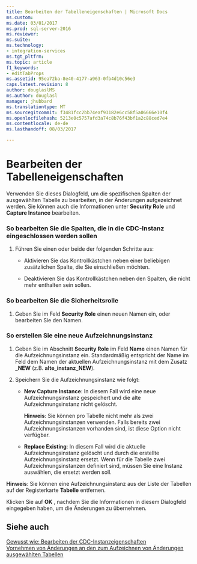```yaml
---
title: Bearbeiten der Tabelleneigenschaften | Microsoft Docs
ms.custom: 
ms.date: 03/01/2017
ms.prod: sql-server-2016
ms.reviewer: 
ms.suite: 
ms.technology:
- integration-services
ms.tgt_pltfrm: 
ms.topic: article
f1_keywords:
- editTabProps
ms.assetid: 95ea72ba-8e40-4177-a963-0fb4d10c56e3
caps.latest.revision: 8
author: douglaslMS
ms.author: douglasl
manager: jhubbard
ms.translationtype: MT
ms.sourcegitcommit: f3481fcc2bb74eaf93182e6cc58f5a06666e10f4
ms.openlocfilehash: 5213e0c5757afd3a74c8b76f43bf1a2c88ced7e4
ms.contentlocale: de-de
ms.lasthandoff: 08/03/2017

---
```

# <a name="edit-the-table-properties"></a>Bearbeiten der Tabelleneigenschaften
  Verwenden Sie dieses Dialogfeld, um die spezifischen Spalten der ausgewählten Tabelle zu bearbeiten, in der Änderungen aufgezeichnet werden. Sie können auch die Informationen unter **Security Role** und **Capture Instance** bearbeiten.  
  
### <a name="to-edit-the-columns-to-include-in-the-cdc-instance"></a>So bearbeiten Sie die Spalten, die in die CDC-Instanz eingeschlossen werden sollen  
  
1.  Führen Sie einen oder beide der folgenden Schritte aus:  
  
    -   Aktivieren Sie das Kontrollkästchen neben einer beliebigen zusätzlichen Spalte, die Sie einschließen möchten.  
  
    -   Deaktivieren Sie das Kontrollkästchen neben den Spalten, die nicht mehr enthalten sein sollen.  
  
### <a name="to-edit-the-security-role"></a>So bearbeiten Sie die Sicherheitsrolle  
  
1.  Geben Sie im Feld **Security Role** einen neuen Namen ein, oder bearbeiten Sie den Namen.  
  
### <a name="to-create-a-new-capture-instance"></a>So erstellen Sie eine neue Aufzeichnungsinstanz  
  
1.  Geben Sie im Abschnitt **Security Role** im Feld **Name** einen Namen für die Aufzeichnungsinstanz ein. Standardmäßig entspricht der Name im Feld dem Namen der aktuellen Aufzeichnungsinstanz mit dem Zusatz **_NEW** (z.B. **alte_instanz_NEW**).  
  
2.  Speichern Sie die Aufzeichnungsinstanz wie folgt:  
  
    -   **New Capture Instance**: In diesem Fall wird eine neue Aufzeichnungsinstanz gespeichert und die alte Aufzeichnungsinstanz nicht gelöscht.  
  
         **Hinweis**: Sie können pro Tabelle nicht mehr als zwei Aufzeichnungsinstanzen verwenden. Falls bereits zwei Aufzeichnungsinstanzen vorhanden sind, ist diese Option nicht verfügbar.  
  
    -   **Replace Existing**: In diesem Fall wird die aktuelle Aufzeichnungsinstanz gelöscht und durch die erstellte Aufzeichnungsinstanz ersetzt. Wenn für die Tabelle zwei Aufzeichnungsinstanzen definiert sind, müssen Sie eine Instanz auswählen, die ersetzt werden soll.  
  
 **Hinweis**: Sie können eine Aufzeichnungsinstanz aus der Liste der Tabellen auf der Registerkarte **Tabelle** entfernen.  
  
 Klicken Sie auf **OK** , nachdem Sie die Informationen in diesem Dialogfeld eingegeben haben, um die Änderungen zu übernehmen.  
  
## <a name="see-also"></a>Siehe auch  
 [Gewusst wie: Bearbeiten der CDC-Instanzeigenschaften](../../integration-services/change-data-capture/how-to-edit-the-cdc-instance-properties.md)   
 [Vornehmen von Änderungen an den zum Aufzeichnen von Änderungen ausgewählten Tabellen](../../integration-services/change-data-capture/make-changes-to-the-tables-selected-for-capturing-changes.md)  
  
  
